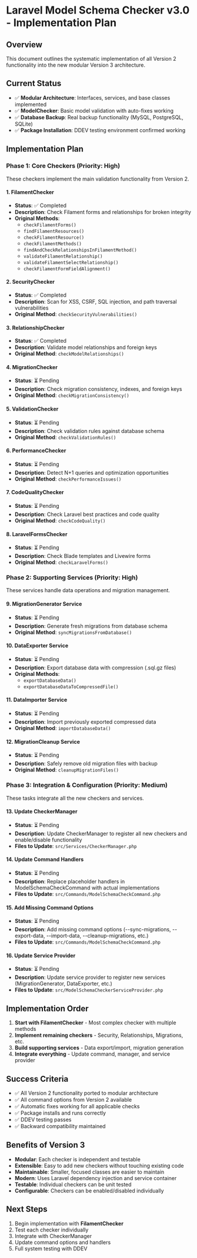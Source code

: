 # Laravel Model Schema Checker v3.0 - Implementation Plan

## Overview
This document outlines the systematic implementation of all Version 2 functionality into the new modular Version 3 architecture.

## Current Status
- ✅ **Modular Architecture**: Interfaces, services, and base classes implemented
- ✅ **ModelChecker**: Basic model validation with auto-fixes working
- ✅ **Database Backup**: Real backup functionality (MySQL, PostgreSQL, SQLite)
- ✅ **Package Installation**: DDEV testing environment confirmed working

## Implementation Plan

### Phase 1: Core Checkers (Priority: High)
These checkers implement the main validation functionality from Version 2.

#### 1. FilamentChecker
- **Status**: ✅ Completed
- **Description**: Check Filament forms and relationships for broken integrity
- **Original Methods**:
  - `checkFilamentForms()`
  - `findFilamentResources()`
  - `checkFilamentResource()`
  - `checkFilamentMethods()`
  - `findAndCheckRelationshipsInFilamentMethod()`
  - `validateFilamentRelationship()`
  - `validateFilamentSelectRelationship()`
  - `checkFilamentFormFieldAlignment()`

#### 2. SecurityChecker
- **Status**: ✅ Completed
- **Description**: Scan for XSS, CSRF, SQL injection, and path traversal vulnerabilities
- **Original Method**: `checkSecurityVulnerabilities()`

#### 3. RelationshipChecker
- **Status**: ✅ Completed
- **Description**: Validate model relationships and foreign keys
- **Original Method**: `checkModelRelationships()`

#### 4. MigrationChecker
- **Status**: ⏳ Pending
- **Description**: Check migration consistency, indexes, and foreign keys
- **Original Method**: `checkMigrationConsistency()`

#### 5. ValidationChecker
- **Status**: ⏳ Pending
- **Description**: Check validation rules against database schema
- **Original Method**: `checkValidationRules()`

#### 6. PerformanceChecker
- **Status**: ⏳ Pending
- **Description**: Detect N+1 queries and optimization opportunities
- **Original Method**: `checkPerformanceIssues()`

#### 7. CodeQualityChecker
- **Status**: ⏳ Pending
- **Description**: Check Laravel best practices and code quality
- **Original Method**: `checkCodeQuality()`

#### 8. LaravelFormsChecker
- **Status**: ⏳ Pending
- **Description**: Check Blade templates and Livewire forms
- **Original Method**: `checkLaravelForms()`

### Phase 2: Supporting Services (Priority: High)
These services handle data operations and migration management.

#### 9. MigrationGenerator Service
- **Status**: ⏳ Pending
- **Description**: Generate fresh migrations from database schema
- **Original Method**: `syncMigrationsFromDatabase()`

#### 10. DataExporter Service
- **Status**: ⏳ Pending
- **Description**: Export database data with compression (.sql.gz files)
- **Original Methods**:
  - `exportDatabaseData()`
  - `exportDatabaseDataToCompressedFile()`

#### 11. DataImporter Service
- **Status**: ⏳ Pending
- **Description**: Import previously exported compressed data
- **Original Method**: `importDatabaseData()`

#### 12. MigrationCleanup Service
- **Status**: ⏳ Pending
- **Description**: Safely remove old migration files with backup
- **Original Method**: `cleanupMigrationFiles()`

### Phase 3: Integration & Configuration (Priority: Medium)
These tasks integrate all the new checkers and services.

#### 13. Update CheckerManager
- **Status**: ⏳ Pending
- **Description**: Update CheckerManager to register all new checkers and enable/disable functionality
- **Files to Update**: `src/Services/CheckerManager.php`

#### 14. Update Command Handlers
- **Status**: ⏳ Pending
- **Description**: Replace placeholder handlers in ModelSchemaCheckCommand with actual implementations
- **Files to Update**: `src/Commands/ModelSchemaCheckCommand.php`

#### 15. Add Missing Command Options
- **Status**: ⏳ Pending
- **Description**: Add missing command options (--sync-migrations, --export-data, --import-data, --cleanup-migrations, etc.)
- **Files to Update**: `src/Commands/ModelSchemaCheckCommand.php`

#### 16. Update Service Provider
- **Status**: ⏳ Pending
- **Description**: Update service provider to register new services (MigrationGenerator, DataExporter, etc.)
- **Files to Update**: `src/ModelSchemaCheckerServiceProvider.php`

## Implementation Order
1. **Start with FilamentChecker** - Most complex checker with multiple methods
2. **Implement remaining checkers** - Security, Relationships, Migrations, etc.
3. **Build supporting services** - Data export/import, migration generation
4. **Integrate everything** - Update command, manager, and service provider

## Success Criteria
- ✅ All Version 2 functionality ported to modular architecture
- ✅ All command options from Version 2 available
- ✅ Automatic fixes working for all applicable checks
- ✅ Package installs and runs correctly
- ✅ DDEV testing passes
- ✅ Backward compatibility maintained

## Benefits of Version 3
- **Modular**: Each checker is independent and testable
- **Extensible**: Easy to add new checkers without touching existing code
- **Maintainable**: Smaller, focused classes are easier to maintain
- **Modern**: Uses Laravel dependency injection and service container
- **Testable**: Individual checkers can be unit tested
- **Configurable**: Checkers can be enabled/disabled individually

## Next Steps
1. Begin implementation with **FilamentChecker**
2. Test each checker individually
3. Integrate with CheckerManager
4. Update command options and handlers
5. Full system testing with DDEV
